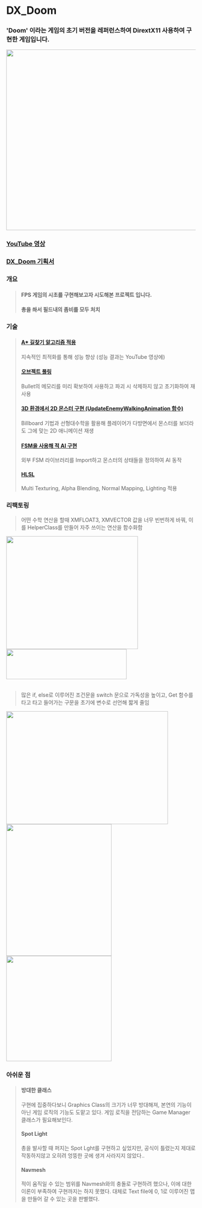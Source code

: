 # DX_Doom
### 'Doom' 이라는 게임의 초기 버전을 레퍼런스하여 DirextX11 사용하여 구현한 게임입니다.

<div aling="center">
  <img src="https://github.com/Chanwoongs/DX_Doom/assets/26241243/970d21d6-5fa0-470b-9112-85c65cde94a2" width="854" height="480"/>    
</div>

### [YouTube 영상](https://www.youtube.com/watch?v=kex6V4l4ZNQ&t=56s)
### [DX_Doom 기획서](https://github.com/Chanwoongs/DX_Doom/files/12922610/DX_DOOM.pdf)

### 개요
> #### FPS 게임의 시초를 구현해보고자 시도해본 프로젝트 입니다.
> #### 총을 쏴서 필드내의 좀비를 모두 처치

### 기술
> #### [A* 길찾기 알고리즘 적용](https://github.com/Chanwoongs/DX_Doom/blob/main/DX_Doom/astarclass.cpp)
> 지속적인 최적화를 통해 성능 향상 (성능 결과는 YouTube 영상에)
> #### [오브젝트 풀링](https://github.com/Chanwoongs/DX_Doom/blob/main/DX_Doom/bulletpoolclass.cpp)
> Bullet의 메모리를 미리 확보하여 사용하고 파괴 시 삭제하지 않고 초기화하여 재사용
> #### [3D 환경에서 2D 몬스터 구현 (UpdateEnemyWalkingAnimation 함수)](https://github.com/Chanwoongs/DX_Doom/blob/main/DX_Doom/graphicsclass.cpp)
> Billboard 기법과 선형대수학을 활용해 플레이어가 다방면에서 몬스터를 보더라도 그에 맞는 2D 애니메이션 재생
> #### [FSM을 사용해 적 AI 구현](https://github.com/Chanwoongs/DX_Doom/blob/main/DX_Doom/stateMachine.h)
> 외부 FSM 라이브러리를 Import하고 몬스터의 상태들을 정의하여 AI 동작
> #### [HLSL](https://github.com/Chanwoongs/DX_Doom/blob/main/DX_Doom/data/light.ps)
> Multi Texturing, Alpha Blending, Normal Mapping, Lighting 적용

### 리팩토링
> 어떤 수학 연산을 할때 XMFLOAT3, XMVECTOR 값을 너무 빈번하게 바꿔, 이를 HelperClass를 만들어 자주 쓰이는 연산을 함수화함
<div>
 <img src="https://github.com/Chanwoongs/DX_Doom/assets/26241243/b96c0ce3-02f0-40f7-b037-0b36d0a9c6d0" width="350" height="300"/> <img src="https://github.com/Chanwoongs/DX_Doom/assets/26241243/667c353a-cb3e-4c57-a0ae-1cc9ceda0a36" width="320" height="80"/> <img src="https://github.com/Chanwoongs/DX_Doom/assets/26241243/14b04662-cfd1-47a2-890a-94007a01157a" width="330" height="17"/>
</div>

> 많은 if, else로 이루어진 조건문을 switch 문으로 가독성을 높이고, Get 함수를 타고 타고 들어가는 구문을 초기에 변수로 선언해 짧게 줄임
<div>
  <img src="https://github.com/Chanwoongs/DX_Doom/assets/26241243/785b7043-f64b-416a-8133-012a1e59689d" width="430" height="300"/> <img src="https://github.com/Chanwoongs/DX_Doom/assets/26241243/d1e396f0-85d6-4ca1-a002-f036ac9237bb" width="280" height="350"/> <img src="https://github.com/Chanwoongs/DX_Doom/assets/26241243/b80c0eea-8ec3-4e3a-ad10-fff6e546a5f6" width="280" height="280"/>
</div>

### 아쉬운 점
> #### 방대한 클래스
> 구현에 집중하다보니 Graphics Class의 크기가 너무 방대해져, 본연의 기능이 아닌 게임 로직의 기능도 도맡고 있다.
> 게임 로직을 전담하는 Game Manager 클래스가 필요해보인다.
> #### Spot Light
> 총을 발사할 때 퍼지는 Spot Lght를 구현하고 싶었지만, 공식이 틀렸는지 제대로 작동하지않고 오히려 엉뚱한 곳에 생겨 사라지지 않았다..
> #### Navmesh
> 적이 움직일 수 있는 범위를 Navmesh와의 충돌로 구현하려 했으나, 이에 대한 이론이 부족하여 구현까지는 하지 못했다.
> 대체로 Text file에 0, 1로 이루어진 맵을 만들어 갈 수 있는 곳을 판별했다.
